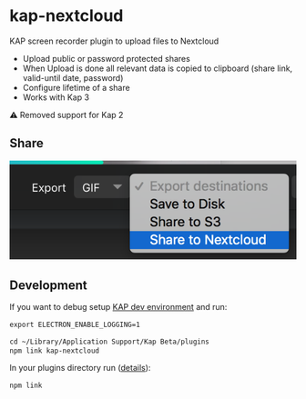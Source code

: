 # kap-nextcloud

KAP screen recorder plugin to upload files to Nextcloud

* Upload public or password protected shares
* When Upload is done all relevant data is copied to clipboard (share link, valid-until date, password)
* Configure lifetime of a share
* Works with Kap 3

:warning: Removed support for Kap 2 

## Share

![detail](images/detail.png "Detail")

## Development

If you want to debug setup [KAP dev environment](https://github.com/wulkano/Kap/blob/master/contributing.md) and run:

```
export ELECTRON_ENABLE_LOGGING=1
```

```
cd ~/Library/Application Support/Kap Beta/plugins
npm link kap-nextcloud
```

In your plugins directory run ([details](https://github.com/wulkano/kap/blob/master/docs/plugins.md)):

```
npm link
```
